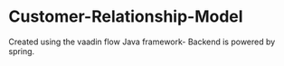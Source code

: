 # Customer-Relationship-Model
Created using the vaadin flow Java framework- Backend is powered by spring.
